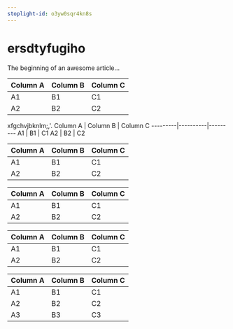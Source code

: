 ```yaml
---
stoplight-id: o3yw0sqr4kn8s
---
```


# ersdtyfugiho

The beginning of an awesome article...

Column A | Column B | Column C
---------|----------|---------
 A1 | B1 | C1
 A2 | B2 | C2
xfgchvjbknlm;,'.
Column A | Column B | Column C
---------|----------|---------
 A1 | B1 | C1
 A2 | B2 | C2

Column A | Column B | Column C
---------|----------|---------
 A1 | B1 | C1
 A2 | B2 | C2

Column A | Column B | Column C
---------|----------|---------
 A1 | B1 | C1
 A2 | B2 | C2

Column A | Column B | Column C
---------|----------|---------
 A1 | B1 | C1
 A2 | B2 | C2

Column A | Column B | Column C
---------|----------|---------
 A1 | B1 | C1
 A2 | B2 | C2
 A3 | B3 | C3